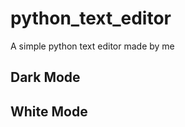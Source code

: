 # python_text_editor
A simple python text editor made by me

Dark Mode
----------------

White Mode
----------------
